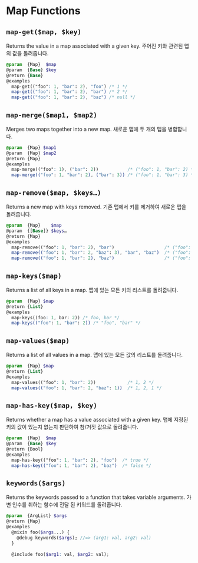# Map Functions

## `map-get($map, $key)`
Returns the value in a map associated with a given key.
주어진 키와 관련된 맵의 값을 돌려줍니다.
```scss
@param  {Map}  $map
@param  {Base} $key
@return {Base}
@examples
  map-get(("foo": 1, "bar": 2), "foo") /* 1 */
  map-get(("foo": 1, "bar": 2), "bar") /* 2 */
  map-get(("foo": 1, "bar": 2), "baz") /* null */
```

## `map-merge($map1, $map2)`
Merges two maps together into a new map.
새로운 맵에 두 개의 맵을 병합합니다.
```scss
@param  {Map} $map1
@param  {Map} $map2
@return {Map}
@examples
  map-merge(("foo": 1), ("bar": 2))           /* ("foo": 1, "bar": 2) */
  map-merge(("foo": 1, "bar": 2), ("bar": 3)) /* ("foo": 1, "bar": 3) */
```

## `map-remove($map, $keys…)`
Returns a new map with keys removed.
기존 맵에서 키를 제거하여 새로운 맵을 돌려줍니다.
```scss
@param  {Map}    $map
@param  {[Base]} $keys…
@return {Map}
@examples
  map-remove(("foo": 1, "bar": 2), "bar")                   /* ("foo": 1) */
  map-remove(("foo": 1, "bar": 2, "baz": 3), "bar", "baz")  /* ("foo": 1) */
  map-remove(("foo": 1, "bar": 2), "baz")                   /* ("foo": 1, "bar": 2) */
```

## `map-keys($map)`
Returns a list of all keys in a map.
맵에 있는 모든 키의 리스트를 돌려줍니다.
```scss
@param  {Map} $map
@return {List}
@examples
  map-keys((foo: 1, bar: 2)) /* foo, bar */
  map-keys(("foo": 1, "bar": 2)) /* "foo", "bar" */
```

## `map-values($map)`
Returns a list of all values in a map.
맵에 있는 모든 값의 리스트를 돌려줍니다.
```scss
@param  {Map} $map
@return {List}
@examples
  map-values(("foo": 1, "bar": 2))            /* 1, 2 */
  map-values(("foo": 1, "bar": 2, "baz": 1))  /* 1, 2, 1 */
```

## `map-has-key($map, $key)`
Returns whether a map has a value associated with a given key.
맵에 지정된 키의 값이 있는지 없는지 판단하여 참/거짓 값으로 돌려줍니다.
```scss
@param  {Map}  $map
@param  {Base} $key
@return {Bool}
@examples
  map-has-key(("foo": 1, "bar": 2), "foo")  /* true */
  map-has-key(("foo": 1, "bar": 2), "baz")  /* false */
```

## `keywords($args)`
Returns the keywords passed to a function that takes variable arguments.
가변 인수를 취하는 함수에 전달 된 키워드를 돌려줍니다.
```scss
@param  {ArgList} $args
@return {Map}
@examples
  @mixin foo($args...) {
    @debug keywords($args); //=> (arg1: val, arg2: val)
  }
  
  @include foo($arg1: val, $arg2: val);
```